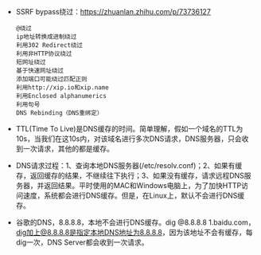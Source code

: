 - SSRF bypass绕过：https://zhuanlan.zhihu.com/p/73736127

  ```
  @绕过
  ip地址转换成进制绕过
  利用302 Redirect绕过
  利用非HTTP协议绕过
  短网址绕过
  基于快速网址绕过
  添加端口可能绕过匹配正则
  利用http://xip.io和xip.name
  利用Enclosed alphanumerics
  利用句号
  DNS Rebinding（DNS重绑定）
  ```

- TTL(Time To Live)是DNS缓存的时间。简单理解，假如一个域名的TTL为10s，当我们在这10s内，对该域名进行多次DNS请求，DNS服务器，只会收到一次请求，其他的都是缓存。
- DNS请求过程：1、查询本地DNS服务器(/etc/resolv.conf)；2、如果有缓存，返回缓存的结果，不继续往下执行；3、如果没有缓存，请求远程DNS服务器，并返回结果。平时使用的MAC和Windows电脑上，为了加快HTTP访问速度，系统都会进行DNS缓存。但是，在Linux上，默认不会进行DNS缓存。
- 谷歌的DNS，8.8.8.8，本地不会进行DNS缓存。dig @8.8.8.8 1.baidu.com，dig加上@8.8.8.8是指定本地DNS地址为8.8.8.8，因为该地址不会有缓存，每dig一次，DNS Server都会收到一次请求。